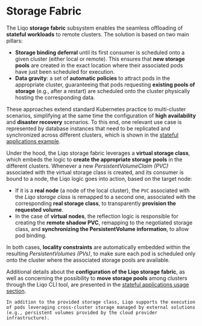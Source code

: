 # Storage Fabric

The Liqo **storage fabric** subsystem enables the seamless offloading of **stateful workloads** to remote clusters.
The solution is based on two main pillars:

- **Storage binding deferral** until its first consumer is scheduled onto a given cluster (either local or remote).
This ensures that **new storage pools** are created in the exact location where their associated pods have just been scheduled for execution.
- **Data gravity**: a set of **automatic policies** to attract pods in the appropriate cluster, guaranteeing that pods requesting **existing pools of storage** (e.g., after a restart) are scheduled onto the cluster physically hosting the corresponding data.

These approaches extend standard Kubernetes practice to multi-cluster scenarios, simplifying at the same time the configuration of **high availability** and **disaster recovery** scenarios.
To this end, one relevant use case is represented by database instances that need to be replicated and synchronized across different clusters, which is shown in the [stateful applications example](/examples/stateful-applications).

Under the hood, the Liqo storage fabric leverages a **virtual storage class**, which embeds the logic to **create the appropriate storage pools** in the different clusters.
Whenever a new *PersistentVolumeClaim (PVC)* associated with the virtual storage class is created, and its consumer is bound to a node, the Liqo logic goes into action, based on the target node:

- If it is a **real node** (a node of the local cluster), the `PVC` associated with the *Liqo storage class* is remapped to a second one, associated with the corresponding **real storage class**, to transparently **provision the requested volume**.
- In the case of **virtual nodes**, the reflection logic is responsible for creating the **remote shadow PVC**, remapping to the negotiated storage class, and **synchronizing the PersistentVolume information**, to allow pod binding.

In both cases, **locality constraints** are automatically embedded within the resulting *PersistentVolumes (PVs)*, to make sure each pod is scheduled only onto the cluster where the associated storage pools are available.

Additional details about the **configuration of the Liqo storage fabric**, as well as concerning the possibility to **move storage pools** among clusters through the Liqo CLI tool, are presented in the [stateful applications usage section](/usage/stateful-applications).

```{admonition} Note
In addition to the provided storage class, Liqo supports the execution of pods leveraging cross-cluster storage managed by external solutions (e.g., persistent volumes provided by the cloud provider infrastructure).
```

